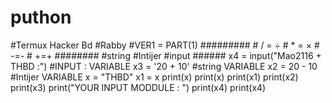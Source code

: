 # puthon
#Termux Hacker Bd #Rabby #VER1 = PART(1)   #########  # / = ÷  # * =  ×  # -=-  # +=+    ######## #string  #Intijer  #input   ###### x4 = input("Mao2116 + THBD :") #INPUT : VARIABLE x3 = '20 + 10' #string VARIABLE x2 = 20 - 10   #Intijer VARIABLE x = "THBD" x1 = x print(x) print(x) print(x1) print(x2) print(x3) print("YOUR INPUT MODDULE : ") print(x4) print(x4)
